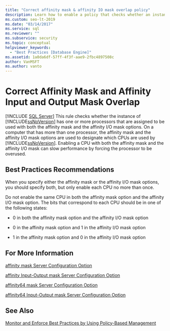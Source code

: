 ```yaml
---
title: "Correct affinity mask & affinity IO mask overlap policy"
description: Learn how to enable a policy that checks whether an instance of SQL Server has one ore more processors that are assigned to be used with both the affinity mask and the affinity I/O mask options for Policy-Based Management in SQL Server. 
ms.custom: seo-lt-2019
ms.date: "03/14/2017"
ms.service: sql
ms.reviewer: ""
ms.subservice: security
ms.topic: conceptual
helpviewer_keywords: 
  - "Best Practices [Database Engine]"
ms.assetid: 1a0da6df-57ff-4f3f-aae9-2fbc4897508c
author: VanMSFT
ms.author: vanto
---
```

# Correct Affinity Mask and Affinity Input and Output Mask Overlap
 [!INCLUDE [SQL Server](../../includes/applies-to-version/sqlserver.md)]
  This rule checks whether the instance of [!INCLUDE[ssNoVersion](../../includes/ssnoversion-md.md)] has one or more processors that are assigned to be used with both the affinity mask and the affinity I/O mask options. On a computer that has more than one processor, the affinity mask and the affinity I/O mask options are used to designate which CPUs are used by [!INCLUDE[ssNoVersion](../../includes/ssnoversion-md.md)]. Enabling a CPU with both the affinity mask and the affinity I/O mask can slow performance by forcing the processor to be overused.  
  
## Best Practices Recommendations  
 When you specify either the affinity mask or the affinity I/O mask options, you should specify both, but only enable each CPU no more than once.  
  
 Do not enable the same CPU in both the affinity mask option and the affinity I/O mask option. The bits that correspond to each CPU should be in one of the following states:  
  
-   0 in both the affinity mask option and the affinity I/O mask option  
  
-   0 in the affinity mask option and 1 in the affinity I/O mask option  
  
-   1 in the affinity mask option and 0 in the affinity I/O mask option  
  
## For More Information  
 [affinity mask Server Configuration Option](../../database-engine/configure-windows/affinity-mask-server-configuration-option.md)  
  
 [affinity Input-Output mask Server Configuration Option](../../database-engine/configure-windows/affinity-input-output-mask-server-configuration-option.md)  
  
 [affinity64 mask Server Configuration Option](../../database-engine/configure-windows/affinity64-mask-server-configuration-option.md)  
  
 [affinity64 Input-Output mask Server Configuration Option](../../database-engine/configure-windows/affinity64-input-output-mask-server-configuration-option.md)  
  
## See Also  
 [Monitor and Enforce Best Practices by Using Policy-Based Management](../../relational-databases/policy-based-management/monitor-and-enforce-best-practices-by-using-policy-based-management.md)  
  
  
